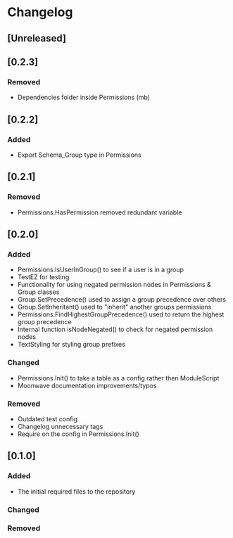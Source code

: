 # Changelog

## [Unreleased]

## [0.2.3]
### Removed
- Dependencies folder inside Permissions (mb)
## [0.2.2]
### Added
- Export Schema_Group type in Permissions

## [0.2.1]
### Removed
- Permissions.HasPermission removed redundant variable

## [0.2.0]
### Added
- Permissions.IsUserInGroup() to see if a user is in a group
- TestEZ for testing
- Functionality for using negated permission nodes in Permissions & Group classes
- Group.SetPrecedence() used to assign a group precedence over others
- Group.SetInheritant() used to "inherit" another groups permissions
- Permissions.FindHighestGroupPrecedence() used to return the highest group precedence
- Internal function isNodeNegated() to check for negated permission nodes
- TextStyling for styling group prefixes
### Changed
- Permissions.Init() to take a table as a config rather then ModuleScript
- Moonwave documentation improvements/typos
### Removed
- Outdated test config
- Changelog unnecessary tags
- Require on the config in Permissions.Init()

## [0.1.0]
### Added
- The initial required files to the repository
### Changed
### Removed